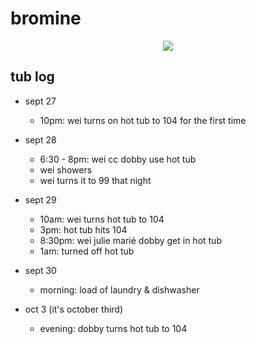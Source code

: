
# bromine
<p align="center"><img src="https://media.giphy.com/media/zGSUjS0cQF9mg/giphy.gif"></p>

## tub log

* sept 27
  * 10pm: wei turns on hot tub to 104 for the first time

* sept 28
  * 6:30 - 8pm: wei cc dobby use hot tub
  * wei showers
  * wei turns it to 99 that night

* sept 29
  * 10am: wei turns hot tub to 104
  * 3pm: hot tub hits 104
  * 8:30pm: wei julie marié dobby get in hot tub
  * 1am: turned off hot tub

* sept 30
  * morning: load of laundry & dishwasher
  
* oct 3 (it's october third)
  * evening: dobby turns hot tub to 104